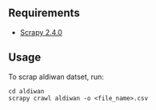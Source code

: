 ## Requirements
* [Scrapy 2.4.0](https://pypi.org/project/Scrapy/)


## Usage 

To scrap aldiwan datset, run: 

```
cd aldiwan 
scrapy crawl aldiwan -o <file_name>.csv
```
